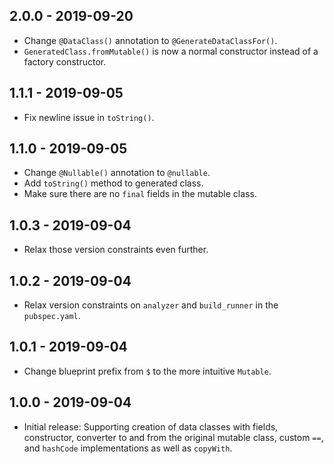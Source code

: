 ## 2.0.0 - 2019-09-20

- Change `@DataClass()` annotation to `@GenerateDataClassFor()`.
- `GeneratedClass.fromMutable()` is now a normal constructor instead of a
  factory constructor.

## 1.1.1 - 2019-09-05

- Fix newline issue in `toString()`.

## 1.1.0 - 2019-09-05

- Change `@Nullable()` annotation to `@nullable`.
- Add `toString()` method to generated class.
- Make sure there are no `final` fields in the mutable class.

## 1.0.3 - 2019-09-04

- Relax those version constraints even further.

## 1.0.2 - 2019-09-04

- Relax version constraints on `analyzer` and `build_runner` in the
  `pubspec.yaml`.

## 1.0.1 - 2019-09-04

- Change blueprint prefix from `$` to the more intuitive `Mutable`.

## 1.0.0 - 2019-09-04

- Initial release: Supporting creation of data classes with fields,
  constructor, converter to and from the original mutable class, custom `==`,
  and `hashCode` implementations as well as `copyWith`.
